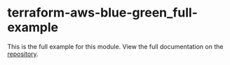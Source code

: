 # terraform-aws-blue-green_full-example

This is the full example for this module. View the full documentation on the [repository](https://github.com/fer1035/terraform-aws-blue-green).

